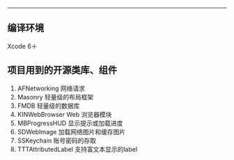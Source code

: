 

------

## 编译环境
Xcode 6＋


## 项目用到的开源类库、组件
1. AFNetworking                         网络请求
2. Masonry                              轻量级的布局框架
3. FMDB                                 轻量级的数据库
4. KINWebBrowser                        Web 浏览器模块
5. MBProgressHUD                        显示提示或加载进度
6. SDWebImage                           加载网络图片和缓存图片
7. SSKeychain                           账号密码的存取
8. TTTAttributedLabel                   支持富文本显示的label




